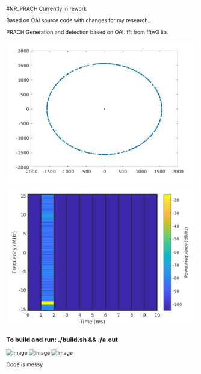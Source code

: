 #NR_PRACH
Currently in rework  
  
Based on OAI source code with changes for my research..  

PRACH Generation and detection
based on OAI.
fft from fftw3 lib.

![alt text](https://github.com/kruffka/NR_PRACH/blob/main/constellation.jpg?raw=true)
![alt text](https://github.com/kruffka/NR_PRACH/blob/main/Spectrogram.jpg?raw=true)

### To build and run: ./build.sh && ./a.out 

![image](https://user-images.githubusercontent.com/21053807/168605746-32c59e50-7c1b-431a-8dad-3485325042a6.png)
![image](https://user-images.githubusercontent.com/21053807/168605760-ebe820aa-3318-4137-9e84-b4cb610172e0.png)
![image](https://user-images.githubusercontent.com/21053807/168605774-14190c0c-2466-4d5e-9bc0-e4f47734fc7a.png)

Code is messy

